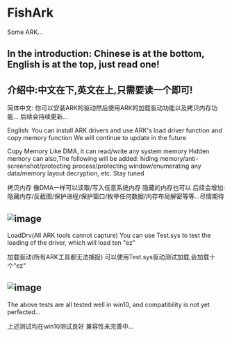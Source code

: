 # FishArk
Some ARK...

In the introduction: Chinese is at the bottom, English is at the top, just read one!
-
介绍中:中文在下,英文在上,只需要读一个即可!
------------------------------------------------------------------------------------------------------------------------------------------------------

简体中文:
你可以安装ARK的驱动然后使用ARK的加载驱动功能以及拷贝内存功能...
后续会持续更新...

English:
You can install ARK drivers and use ARK's load driver function and copy memory function
We will continue to update in the future

Copy Memory Like DMA, it can read/write any system memory Hidden memory can also,The following will be added: hiding memory/anti-screenshot/protecting process/protecting window/enumerating any data/memory layout decryption, etc. Stay tuned

拷贝内存 像DMA一样可以读取/写入任意系统内存 隐藏的内存也可以 后续会增加:隐藏内存/反截图/保护进程/保护窗口/枚举任何数据/内存布局解密等等...尽情期待

![image](https://github.com/user-attachments/assets/7496a025-4fd6-431f-9f27-a9c5f7832feb)
-
LoadDrv(All ARK tools cannot capture) You can use Test.sys to test the loading of the driver, which will load ten "ez"

加载驱动(所有ARK工具都无法捕捉) 可以使用Test.sys驱动测试加载,会加载十个"ez"

![image](https://github.com/user-attachments/assets/b7100fc7-3d14-449a-9a41-7c6aa4c7b3fc)
-
The above tests are all tested well in win10, and compatibility is not yet perfected...

上述测试均在win10测试良好 兼容性未完善中...
